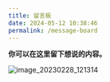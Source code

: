 ```yaml
---
title: 留言板
date: 2024-05-12 10:38:46
permalink: /message-board
---
```


**你可以在这里留下想说的内容。**

![image_20230228_121314](https://jsd.cdn.zzko.cn/gh/saukaguya/tu/image/1.jpg)
